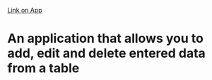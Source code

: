 [Link on App](https://vladrevucki.github.io/github-pages/)

# An application that allows you to add, edit and delete entered data from a table

